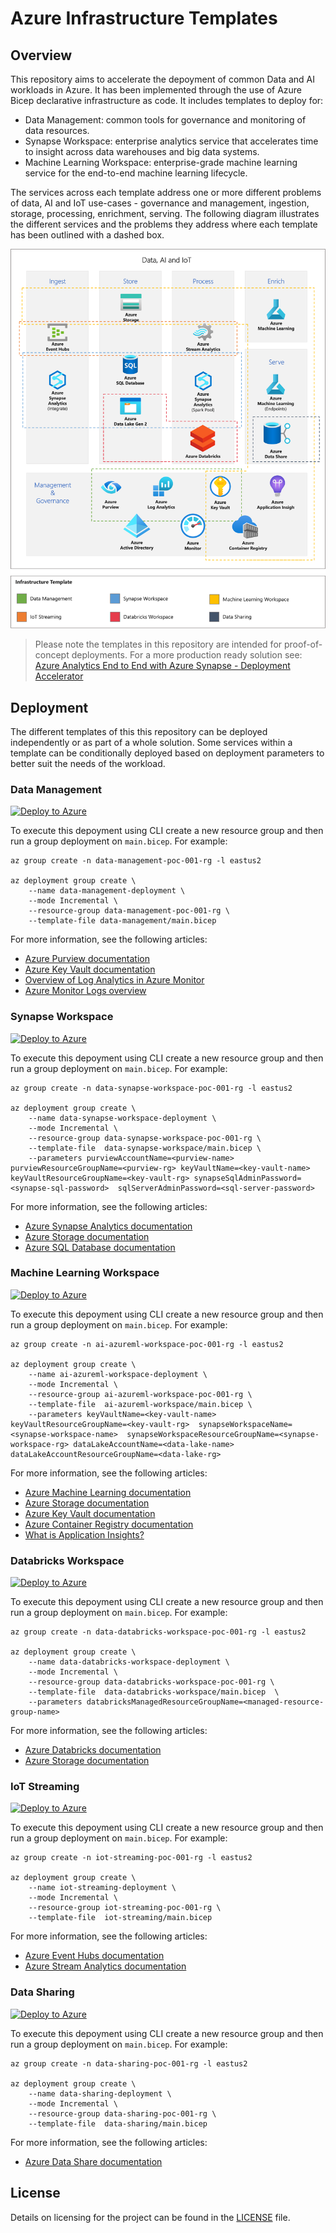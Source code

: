 # Azure Infrastructure Templates

## Overview

This repository aims to accelerate the depoyment of common Data and AI workloads in Azure. It has been implemented through the use of Azure Bicep declarative infrastructure as code. It includes templates to deploy for:

- Data Management: common tools for governance and monitoring of data resources.
- Synapse Workspace: enterprise analytics service that accelerates time to insight across data warehouses and big data systems.
- Machine Learning Workspace: enterprise-grade machine learning  service for the end-to-end machine learning lifecycle.

The services across each template address one or more different problems of data, AI and IoT use-cases - governance and management, ingestion, storage, processing, enrichment, serving. The following diagram illustrates the different services and the problems they address where each template has been outlined with a dashed box.

<img src="./.github/docs/diagrams/infrastructure-templates-overview.png" alt="infrastructure-templates-overview" width="680" />

> Please note the templates in this repository are intended for proof-of-concept deployments. For a more production ready solution see: [Azure Analytics End to End with Azure Synapse - Deployment Accelerator](https://github.com/fabragaMS/AzureAnalyticsE2E)

## Deployment

The different templates of this this repository can be deployed independently or as part of a whole solution. Some services within a template can be conditionally deployed based on deployment parameters to better suit the needs of the workload.

### Data Management

[![Deploy to Azure](https://aka.ms/deploytoazurebutton)](https://portal.azure.com/#create/Microsoft.Template/uri/https%3A%2F%2Fraw.githubusercontent.com%2Fnfmoore%2Fazure-infrastructure-templates%2Fdevelopment%2Fdata-management%2Fmain.json)

To execute this depoyment using CLI create a new resource group and then run a group deployment on `main.bicep`. For example:

```shell
az group create -n data-management-poc-001-rg -l eastus2

az deployment group create \
    --name data-management-deployment \
    --mode Incremental \
    --resource-group data-management-poc-001-rg \
    --template-file data-management/main.bicep
```

For more information, see the following articles:

- [Azure Purview documentation](https://docs.microsoft.com/en-us/azure/purview/)
- [Azure Key Vault documentation](https://docs.microsoft.com/en-us/azure/key-vault/)
- [Overview of Log Analytics in Azure Monitor](https://docs.microsoft.com/en-us/azure/azure-monitor/logs/log-analytics-overview)
- [Azure Monitor Logs overview](https://docs.microsoft.com/en-us/azure/azure-monitor/logs/data-platform-logs)

### Synapse Workspace

[![Deploy to Azure](https://aka.ms/deploytoazurebutton)](https://portal.azure.com/#create/Microsoft.Template/uri/https%3A%2F%2Fraw.githubusercontent.com%2Fnfmoore%2Fazure-infrastructure-templates%2Fdevelopment%2Fdata-synapse-workspace%2Fmain.json)

To execute this depoyment using CLI create a new resource group and then run a group deployment on `main.bicep`. For example:

```shell
az group create -n data-synapse-workspace-poc-001-rg -l eastus2

az deployment group create \
    --name data-synapse-workspace-deployment \
    --mode Incremental \
    --resource-group data-synapse-workspace-poc-001-rg \
    --template-file  data-synapse-workspace/main.bicep \
    --parameters purviewAccountName=<purview-name> purviewResourceGroupName=<purview-rg> keyVaultName=<key-vault-name> keyVaultResourceGroupName=<key-vault-rg> synapseSqlAdminPassword=<synapse-sql-password>  sqlServerAdminPassword=<sql-server-password> 

```

For more information, see the following articles:

- [Azure Synapse Analytics documentation](https://docs.microsoft.com/en-us/azure/synapse-analytics/)
- [Azure Storage documentation](https://docs.microsoft.com/en-us/azure/storage/)
- [Azure SQL Database documentation](https://docs.microsoft.com/en-us/azure/azure-sql/database/)

### Machine Learning Workspace

[![Deploy to Azure](https://aka.ms/deploytoazurebutton)](https://portal.azure.com/#create/Microsoft.Template/uri/https%3A%2F%2Fraw.githubusercontent.com%2Fnfmoore%2Fazure-infrastructure-templates%2Fdevelopment%2Fai-azureml-workspace%2Fmain.json)

To execute this depoyment using CLI create a new resource group and then run a group deployment on `main.bicep`. For example:

```shell
az group create -n ai-azureml-workspace-poc-001-rg -l eastus2

az deployment group create \
    --name ai-azureml-workspace-deployment \
    --mode Incremental \
    --resource-group ai-azureml-workspace-poc-001-rg \
    --template-file  ai-azureml-workspace/main.bicep \
    --parameters keyVaultName=<key-vault-name> keyVaultResourceGroupName=<key-vault-rg>  synapseWorkspaceName=<synapse-workspace-name>  synapseWorkspaceResourceGroupName=<synapse-workspace-rg> dataLakeAccountName=<data-lake-name> dataLakeAccountResourceGroupName=<data-lake-rg>

```

For more information, see the following articles:

- [Azure Machine Learning documentation](https://docs.microsoft.com/en-us/azure/machine-learning/)
- [Azure Storage documentation](https://docs.microsoft.com/en-us/azure/storage/)
- [Azure Key Vault documentation](https://docs.microsoft.com/en-us/azure/key-vault/)
- [Azure Container Registry documentation](https://docs.microsoft.com/en-us/azure/container-registry/)
- [What is Application Insights?](https://docs.microsoft.com/en-us/azure/azure-monitor/app/app-insights-overview)

### Databricks Workspace

[![Deploy to Azure](https://aka.ms/deploytoazurebutton)](https://portal.azure.com/#create/Microsoft.Template/uri/https%3A%2F%2Fraw.githubusercontent.com%2Fnfmoore%2Fazure-infrastructure-templates%2Fdevelopment%2Fdata-databricks-workspace%2Fmain.json)

To execute this depoyment using CLI create a new resource group and then run a group deployment on `main.bicep`. For example:

```shell
az group create -n data-databricks-workspace-poc-001-rg -l eastus2

az deployment group create \
    --name data-databricks-workspace-deployment \
    --mode Incremental \
    --resource-group data-databricks-workspace-poc-001-rg \
    --template-file  data-databricks-workspace/main.bicep  \
    --parameters databricksManagedResourceGroupName=<managed-resource-group-name> 

```

For more information, see the following articles:
- [Azure Databricks documentation](https://docs.microsoft.com/en-us/azure/databricks/)
- [Azure Storage documentation](https://docs.microsoft.com/en-us/azure/storage/)

### IoT Streaming

[![Deploy to Azure](https://aka.ms/deploytoazurebutton)](https://portal.azure.com/#create/Microsoft.Template/uri/https%3A%2F%2Fraw.githubusercontent.com%2Fnfmoore%2Fazure-infrastructure-templates%2Fdevelopment%2Fiot-streaming%2Fmain.json)

To execute this depoyment using CLI create a new resource group and then run a group deployment on `main.bicep`. For example:

```shell
az group create -n iot-streaming-poc-001-rg -l eastus2

az deployment group create \
    --name iot-streaming-deployment \
    --mode Incremental \
    --resource-group iot-streaming-poc-001-rg \
    --template-file  iot-streaming/main.bicep

```

For more information, see the following articles:

- [Azure Event Hubs documentation](https://docs.microsoft.com/en-au/azure/event-hubs/)
- [Azure Stream Analytics documentation](https://docs.microsoft.com/en-us/azure/stream-analytics/)

### Data Sharing

[![Deploy to Azure](https://aka.ms/deploytoazurebutton)](https://portal.azure.com/#create/Microsoft.Template/uri/https%3A%2F%2Fraw.githubusercontent.com%2Fnfmoore%2Fazure-infrastructure-templates%2Fdevelopment%2Fdata-sharing%2Fmain.json)

To execute this depoyment using CLI create a new resource group and then run a group deployment on `main.bicep`. For example:

```shell
az group create -n data-sharing-poc-001-rg -l eastus2

az deployment group create \
    --name data-sharing-deployment \
    --mode Incremental \
    --resource-group data-sharing-poc-001-rg \
    --template-file  data-sharing/main.bicep
```

For more information, see the following articles:
- [Azure Data Share documentation](https://docs.microsoft.com/en-us/azure/data-share/)

## License
Details on licensing for the project can be found in the [LICENSE](./LICENSE) file.
